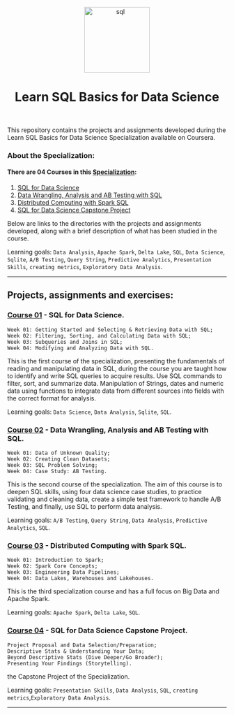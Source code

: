 <p align="center">
  <a href="https://github.com/marcoshsq/SQLBasicsForDataScience">
    <img src="https://github.com/marcoshsq/SQLBasicsForDataScience/blob/main/sql.png" alt="sql" height="150" width="150">
  </a>
</p>
  <h1 align="center">Learn SQL Basics for Data Science</h1>
</div>
<br>
 
This repository contains the projects and assignments developed during the Learn SQL Basics for Data Science Specialization available on Coursera.

### About the Specialization:

#### There are 04 Courses in this [Specialization](https://www.coursera.org/specializations/learn-sql-basics-data-science):

01. [SQL for Data Science](https://www.coursera.org/learn/sql-for-data-science?specialization=learn-sql-basics-data-science)
02. [Data Wrangling, Analysis and AB Testing with SQL](https://www.coursera.org/learn/data-wrangling-analysis-abtesting?specialization=learn-sql-basics-data-science)
03. [Distributed Computing with Spark SQL](https://www.coursera.org/learn/spark-sql?specialization=learn-sql-basics-data-science)
04. [SQL for Data Science Capstone Project](https://www.coursera.org/learn/sql-data-science-capstone?specialization=learn-sql-basics-data-science)

Below are links to the directories with the projects and assignments developed, along with a brief description of what has been studied in the course.

Learning goals: ``Data Analysis``, ``Apache Spark``, ``Delta Lake``, ``SQL``, ``Data Science``, ``Sqlite``, ``A/B Testing``, ``Query String``, ``Predictive Analytics``, ``Presentation Skills``, ``creating metrics``, ``Exploratory Data Analysis``.

---

## Projects, assignments and exercises:

### [Course 01]() - SQL for Data Science.

    Week 01: Getting Started and Selecting & Retrieving Data with SQL;
    Week 02: Filtering, Sorting, and Calculating Data with SQL;
    Week 03: Subqueries and Joins in SQL;
    Week 04: Modifying and Analyzing Data with SQL.

This is the first course of the specialization, presenting the fundamentals of reading and manipulating data in SQL, during the course you are taught how to identify and write SQL queries to acquire results. Use SQL commands to filter, sort, and summarize data. Manipulation of Strings, dates and numeric data using functions to integrate data from different sources into fields with the correct format for analysis.

Learning goals: ``Data Science``, ``Data Analysis``, ``Sqlite``, ``SQL``.

### [Course 02]() - Data Wrangling, Analysis and AB Testing with SQL.

    Week 01: Data of Unknown Quality;
    Week 02: Creating Clean Datasets;
    Week 03: SQL Problem Solving;
    Week 04: Case Study: AB Testing.

This is the second course of the specialization. The aim of this course is to deepen SQL skills, using four data science case studies, to practice validating and cleaning data, create a simple test framework to handle A/B Testing, and finally, use SQL to perform data analysis.

Learning goals: ``A/B Testing``, ``Query String``, ``Data Analysis``, ``Predictive Analytics``, ``SQL``.

### [Course 03]() - Distributed Computing with Spark SQL.

    Week 01: Introduction to Spark;
    Week 02: Spark Core Concepts;
    Week 03: Engineering Data Pipelines;
    Week 04: Data Lakes, Warehouses and Lakehouses.

This is the third specialization course and has a full focus on Big Data and Apache Spark.

Learning goals: ``Apache Spark``, ``Delta Lake``, ``SQL``.

### [Course 04]() - SQL for Data Science Capstone Project.

    Project Proposal and Data Selection/Preparation;
    Descriptive Stats & Understanding Your Data;
    Beyond Descriptive Stats (Dive Deeper/Go Broader);
    Presenting Your Findings (Storytelling).

the Capstone Project of the Specialization.

Learning goals: ``Presentation Skills``, ``Data Analysis``, ``SQL``, ``creating metrics``,``Exploratory Data Analysis``.

---

<!--
<p align="center">
  <a href="">
    <img src="" alt="SQL">
  </a>
</p>
-->
